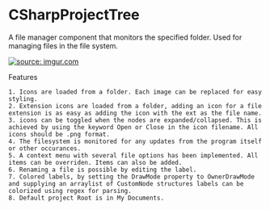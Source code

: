 # CSharpProjectTree
A file manager component that monitors the specified folder. Used for managing files in the file system.

<a href="http://imgur.com/CgTkhXu"><img src="http://i.imgur.com/CgTkhXu.png" title="source: imgur.com" /></a>

Features
```
1. Icons are loaded from a folder. Each image can be replaced for easy styling.
2. Extension icons are loaded from a folder, adding an icon for a file extension is as easy as adding the icon with the ext as the file name.
3. icons can be toggled when the nodes are expanded/collapsed. This is achieved by using the keyword Open or Close in the icon filename. All icons should be .png format.
4. The filesystem is monitored for any updates from the program itself or other occurances.
5. A context menu with several file options has been implemented. All items can be overriden. Items can also be added.
6. Renaming a file is possible by editing the label.
7. Colored labels, by setting the DrawMode property to OwnerDrawMode and supplying an arraylist of CustomNode structures labels can be colorized using regex for parsing.
8. Default project Root is in My Documents.
```
